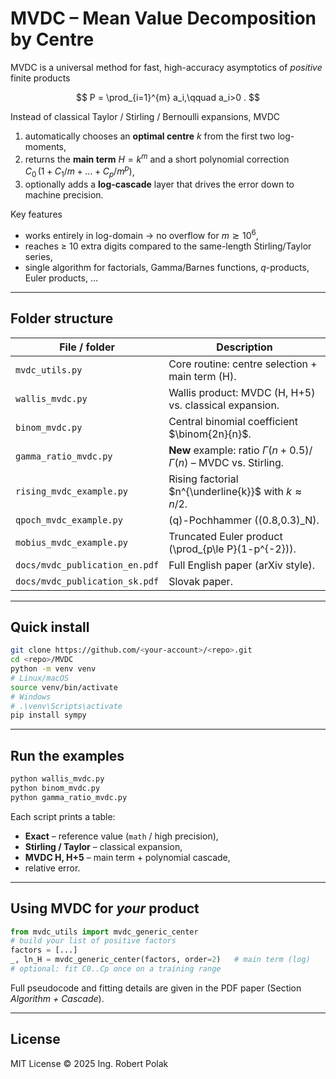 # MVDC – Mean Value Decomposition by Centre

MVDC is a universal method for fast, high-accuracy asymptotics of *positive* finite products

$$
P = \prod_{i=1}^{m} a_i,\qquad a_i>0 .
$$

Instead of classical Taylor / Stirling / Bernoulli expansions, MVDC  
1. automatically chooses an **optimal centre** $k$ from the first two log-moments,  
2. returns the **main term** $H = k^m$ and a short polynomial correction  
   $C_0\,(1 + C_1/m + \dots + C_p/m^p)$,  
3. optionally adds a **log-cascade** layer that drives the error down to machine precision.

Key features  
* works entirely in log-domain → no overflow for $m\gtrsim10^6$,  
* reaches ≥ 10 extra digits compared to the same-length Stirling/Taylor series,  
* single algorithm for factorials, Gamma/Barnes functions, $q$-products, Euler products, …  

---

## Folder structure

| File / folder | Description |
| ------------- | ----------- |
| `mvdc_utils.py` | Core routine: centre selection + main term \(H\). |
| `wallis_mvdc.py` | Wallis product: MVDC (H, H+5) vs. classical expansion. |
| `binom_mvdc.py` | Central binomial coefficient $\binom{2n}{n}$. |
| `gamma_ratio_mvdc.py` | **New** example: ratio $\Gamma(n+0.5)/\Gamma(n)$ – MVDC vs. Stirling. |
| `rising_mvdc_example.py` | Rising factorial $n^{\underline{k}}$ with $k\approx n/2$. |
| `qpoch_mvdc_example.py` | \(q\)-Pochhammer \((0.8,0.3)_N\). |
| `mobius_mvdc_example.py` | Truncated Euler product \(\prod_{p\le P}(1-p^{-2})\). |
| `docs/mvdc_publication_en.pdf` | Full English paper (arXiv style). |
| `docs/mvdc_publication_sk.pdf` | Slovak paper. |

---

## Quick install

```bash
git clone https://github.com/<your-account>/<repo>.git
cd <repo>/MVDC
python -m venv venv
# Linux/macOS
source venv/bin/activate
# Windows
# .\venv\Scripts\activate
pip install sympy
```

---

## Run the examples

```bash
python wallis_mvdc.py
python binom_mvdc.py
python gamma_ratio_mvdc.py
```

Each script prints a table:

* **Exact** – reference value (`math` / high precision),
* **Stirling / Taylor** – classical expansion,
* **MVDC H, H+5** – main term + polynomial cascade,
* relative error.

---

## Using MVDC for *your* product

```python
from mvdc_utils import mvdc_generic_center
# build your list of positive factors
factors = [...]
_, ln_H = mvdc_generic_center(factors, order=2)   # main term (log)
# optional: fit C0..Cp once on a training range
```

Full pseudocode and fitting details are given in the PDF paper (Section *Algorithm + Cascade*).

---

## License

MIT License © 2025 Ing. Robert Polak
